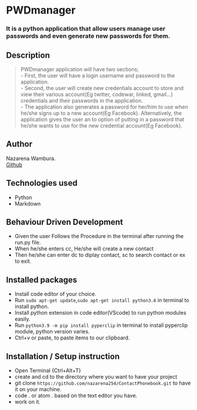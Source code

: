 # PWDmanager
### It is a python application that allow users manage user passwords and even generate new passwords for them. 

## Description
> PWDmanager application will have two sections;<br> - First, the user will have a login username and password to the application.<br> - Second, the user will create new credentials account to store and view their various account(Eg twitter, codewar, linked, gmail...) credentials and their passwords in the application.<br> - The application also generates a password for her/him to use when he/she signs up to a new account(Eg Facebook). Alternatively, the application gives the user an to option of putting in a password that he/she wants to use for the new credential account(Eg Facebook).

## Author
Nazarena Wambura.</br>
[Github](https://github.com/nazarena254)


## Technologies used
* Python
* Markdown


## Behaviour Driven Development
* Given the user Follows the Procedure in the terminal after running the run.py file.
* When he/she enters cc, He/she will create a new contact
* Then he/she can enter dc to diplay contact, sc to search contact or ex to exit.


## Installed packages
* Install code editor of your choice.
* Run `sudo apt-get update`,`sudo apt-get install python3.6` in terminal to install python.
* Install python extension in code editor(VScode) to run python modules easily.
* Run `python3.9 -m pip install pyperclip` in terminal to install pyperclip module, python version varies.
* Ctrl+v or paste, to paste items to our clipboard.


## Installation / Setup instruction
* Open Terminal {Ctrl+Alt+T}
* create and cd to the directory where you want to have your project
* git clone ```https://github.com/nazarena254/ContactPhonebook.git``` to have it on your machine.
* code . or atom . based on the text editor you have.
* work on it.